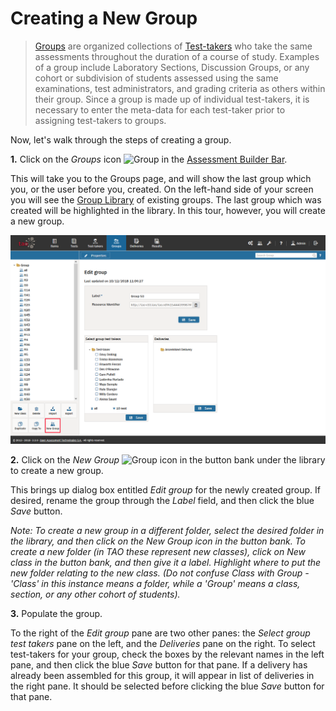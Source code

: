 <!--
created_at: 2016-12-15
authors:         
    - "Catherine Pease"
--> 

# Creating a New Group

>[Groups](../appendix/glossary.md#group) are organized collections of [Test-takers](../appendix/glossary.md#test-taker) who take the same assessments throughout the duration of a course of study. Examples of a group include Laboratory Sections, Discussion Groups, or any cohort or subdivision of students assessed using the same examinations, test administrators, and grading criteria as others within their group. Since a group is made up of individual test-takers, it is necessary to enter the meta-data for each test-taker prior to assigning test-takers to groups.

Now, let's walk through the steps of creating a group.

**1.** Click on the _Groups_ icon ![Group](../resources/_icons/group.png) in the [Assessment Builder Bar](../appendix/glossary.md#assessment-builder-bar).

This will take you to the Groups page, and will show the last group which you, or the user before you, created. On the left-hand side of your screen you will see the [Group Library](../appendix/glossary.md#group-library) of existing groups. The last group which was created will be highlighted in the library. In this tour, however, you will create a new group.

![Creating a New Group](../resources/backend/groups/new-group.png)

**2.**  Click on the *New Group* ![Group](../resources/_icons/group.png) icon in the button bank under the library to create a new group.

This brings up dialog box entitled *Edit group* for the newly created group. If desired, rename the group through the *Label* field, and then click the blue *Save* button.

*Note: To create a new group in a different folder, select the desired folder in the library, and then click on the New Group icon in the button bank. To create a new folder (in TAO these represent new classes), click on New class in the button bank, and then give it a label. Highlight where to put the new folder relating to the new class. (Do not confuse Class with Group - 'Class' in this instance means a folder, while a 'Group' means a class, section, or any other cohort of students).*

**3.** Populate the group.

To the right of the *Edit group* pane are two other panes: the *Select group test takers* pane on the left, and the *Deliveries* pane on the right. To select test-takers for your group, check the boxes by the relevant names in the left pane, and then click the blue *Save* button for that pane. If a delivery has already been assembled for this group, it will appear in list of deliveries in the right pane. It should be selected before clicking the blue *Save* button for that pane.
